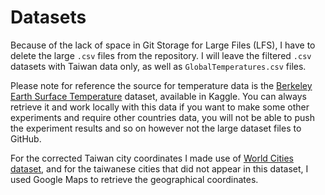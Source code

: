 # Datasets
Because of the lack of space in Git Storage for Large Files (LFS), I have to delete the large `.csv` files from the repository. I will leave the filtered `.csv` datasets with Taiwan data only, as well as `GlobalTemperatures.csv` files.

Please note for reference the source for temperature data is the [Berkeley Earth Surface Temperature](https://berkeleyearth.org/data/) dataset, available in Kaggle. You can always retrieve it and work locally with this data if you want to make some other experiments and require other countries data, you will not be able to push the experiment results and so on however not the large dataset files to GitHub.

For the corrected Taiwan city coordinates I made use of [World Cities dataset](https://simplemaps.com/data/world-cities), and for the taiwanese cities that did not appear in this dataset, I used Google Maps to retrieve the geographical coordinates.